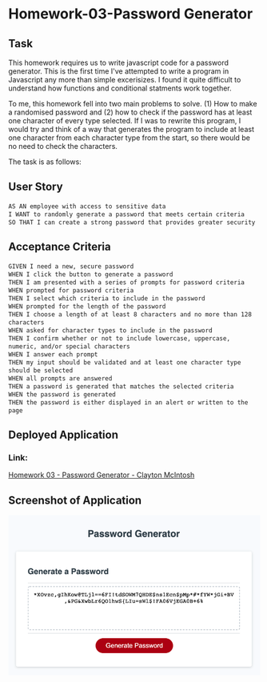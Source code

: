 # Homework-03-Password Generator

## Task

This homework requires us to write javascript code for a password generator. This is the first time I've attempted to write a program in Javascript any more than simple excerisizes. I found it quite difficult to understand how functions and conditional statments work together. 

To me, this homework fell into two main problems to solve. (1) How to make a randomised password and (2) how to check if the password has at least one character of every type selected. If I was to rewrite this program, I would try and think of a way that generates the program to include at least one character from each character type from the start, so there would be no need to check the characters.

The task is as follows:

## User Story

```
AS AN employee with access to sensitive data
I WANT to randomly generate a password that meets certain criteria
SO THAT I can create a strong password that provides greater security
```

## Acceptance Criteria

```
GIVEN I need a new, secure password
WHEN I click the button to generate a password
THEN I am presented with a series of prompts for password criteria
WHEN prompted for password criteria
THEN I select which criteria to include in the password
WHEN prompted for the length of the password
THEN I choose a length of at least 8 characters and no more than 128 characters
WHEN asked for character types to include in the password
THEN I confirm whether or not to include lowercase, uppercase, numeric, and/or special characters
WHEN I answer each prompt
THEN my input should be validated and at least one character type should be selected
WHEN all prompts are answered
THEN a password is generated that matches the selected criteria
WHEN the password is generated
THEN the password is either displayed in an alert or written to the page
```

## Deployed Application

### Link:

[Homework 03 - Password Generator - Clayton McIntosh](https://claytonmcintosh.github.io/Homework-03-Password-Generator/Develop/index.html)

## Screenshot of Application

![ScreenShot](Assets/Screenshot.png)
